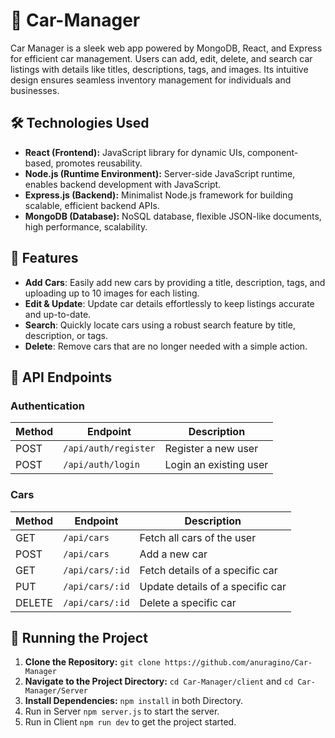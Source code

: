 # 🚗 **Car-Manager**  
Car Manager is a sleek web app powered by MongoDB, React, and Express for efficient car management. Users can add, edit, delete, and search car listings with details like titles, descriptions, tags, and images. Its intuitive design ensures seamless inventory management for individuals and businesses.


## 🛠️ Technologies Used

- **React (Frontend):** JavaScript library for dynamic UIs, component-based, promotes reusability.
- **Node.js (Runtime Environment):** Server-side JavaScript runtime, enables backend development with JavaScript.
- **Express.js (Backend):** Minimalist Node.js framework for building scalable, efficient backend APIs.
- **MongoDB (Database):** NoSQL database, flexible JSON-like documents, high performance, scalability.

## 🌟 **Features**   
- **Add Cars**: Easily add new cars by providing a title, description, tags, and uploading up to 10 images for each listing.
- **Edit & Update**: Update car details effortlessly to keep listings accurate and up-to-date. 
- **Search**: Quickly locate cars using a robust search feature by title, description, or tags.
- **Delete**: Remove cars that are no longer needed with a simple action. 

## 📖 **API Endpoints**  

### **Authentication**  
| Method | Endpoint            | Description          |
|--------|---------------------|----------------------|
| POST   | `/api/auth/register` | Register a new user |
| POST   | `/api/auth/login`    | Login an existing user |

### **Cars**  
| Method | Endpoint               | Description                     |
|--------|------------------------|---------------------------------|
| GET    | `/api/cars`            | Fetch all cars of the user      |
| POST   | `/api/cars`            | Add a new car                   |
| GET    | `/api/cars/:id`        | Fetch details of a specific car |
| PUT    | `/api/cars/:id`        | Update details of a specific car |
| DELETE | `/api/cars/:id`        | Delete a specific car           |

## 🚦 Running the Project

1. **Clone the Repository:** `git clone https://github.com/anuragino/Car-Manager`
2. **Navigate to the Project Directory:** `cd Car-Manager/client` and `cd Car-Manager/Server`
3. **Install Dependencies:** `npm install` in both Directory.
4. Run in Server `npm server.js` to start the server.
5. Run in Client `npm run dev` to get the project started.

